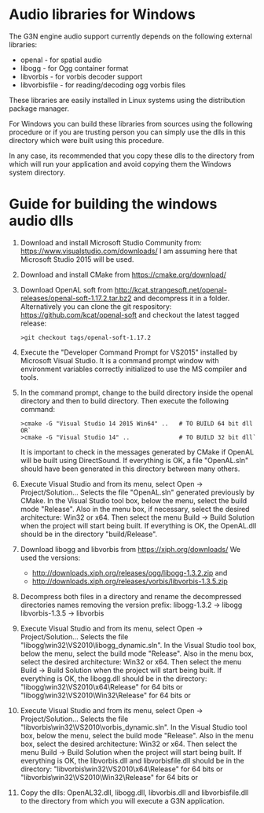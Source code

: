 # Audio libraries for Windows

The G3N engine audio support currently depends on the following external libraries:

- openal        - for spatial audio
- libogg        - for Ogg container format
- libvorbis     - for vorbis decoder support
- libvorbisfile - for reading/decoding ogg vorbis files

These libraries are easily installed in Linux systems using the distribution package manager.

For Windows you can build these libraries from sources using the following procedure
or if you are trusting person you can simply use the dlls in this directory which were
built using this procedure.

In any case, its recommended that you copy these dlls to the directory from which will
run your application and avoid copying them the Windows system directory.

# Guide for building the windows audio dlls

1. Download and install Microsoft Studio Community from:
   https://www.visualstudio.com/downloads/
   I am assuming here that Microsoft Studio 2015 will be used.

2. Download and install CMake from https://cmake.org/download/

3. Download OpenAL soft from http://kcat.strangesoft.net/openal-releases/openal-soft-1.17.2.tar.bz2
   and decompress it in a folder.
   Alternatively you can clone the git respository: https://github.com/kcat/openal-soft
   and checkout the latest tagged release:
   ```
   >git checkout tags/openal-soft-1.17.2
   ```

4. Execute the "Developer Command Prompt for VS2015" installed by Microsoft Visual Studio.
   It is a command prompt window with environment variables correctly initialized to use
   the MS compiler and tools.

5. In the command prompt, change to the build directory inside the openal
   directory and then to build directory. Then execute the following command:
   ```
   >cmake -G "Visual Studio 14 2015 Win64" ..   # TO BUILD 64 bit dll OR`
   >cmake -G "Visual Studio 14" ..              # TO BUILD 32 bit dll`
   ```
   It is important to check in the messages generated by CMake if OpenAL will be built
   using DirectSound.
   If everything is OK, a file "OpenAL.sln" should have been generated in this
   directory between many others.

6. Execute Visual Studio and from its menu, select Open -> Project/Solution...
   Selects the file "OpenAL.sln" generated previously by CMake.
   In the Visual Studio tool box, below the menu, select the build mode "Release". 
   Also in the menu box, if necessary, select the desired architecture: Win32 or x64.
   Then select the menu Build -> Build Solution when the project will start
   being built.
   If everything is OK, the OpenAL.dll should be in the directory "build/Release".
    
7. Download libogg and libvorbis from https://xiph.org/downloads/
   We used the versions:
   - http://downloads.xiph.org/releases/ogg/libogg-1.3.2.zip and
   - http://downloads.xiph.org/releases/vorbis/libvorbis-1.3.5.zip

8. Decompress both files in a directory and rename the decompressed
   directories names removing the version prefix:
   libogg-1.3.2 -> libogg
   libvorbis-1.3.5 -> libvorbis

9. Execute Visual Studio and from its menu, select Open -> Project/Solution...
   Selects the file "libogg\win32\VS2010\libogg_dynamic.sln".
   In the Visual Studio tool box, below the menu, select the build mode "Release". 
   Also in the menu box, select the desired architecture: Win32 or x64.
   Then select the menu Build -> Build Solution when the project will start
   being built.
   If everything is OK, the libogg.dll should be in the directory:
   "libogg\win32\VS2010\x64\Release" for 64 bits or
   "libogg\win32\VS2010\Win32\Release" for 64 bits or

10. Execute Visual Studio and from its menu, select Open -> Project/Solution...
   Selects the file "libvorbis\win32\VS2010\vorbis_dynamic.sln".
   In the Visual Studio tool box, below the menu, select the build mode "Release". 
   Also in the menu box, select the desired architecture: Win32 or x64.
   Then select the menu Build -> Build Solution when the project will start
   being built.
   If everything is OK, the libvorbis.dll and libvorbisfile.dll should be in the directory:
   "libvorbis\win32\VS2010\x64\Release" for 64 bits or
   "libvorbis\win32\VS2010\Win32\Release" for 64 bits or

11. Copy the dlls: OpenAL32.dll, libogg.dll, libvorbis.dll and libvorbisfile.dll
    to the directory from which you will execute a G3N application.



